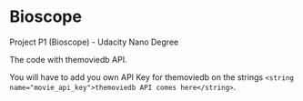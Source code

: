 # Bioscope
Project P1 (Bioscope) - Udacity Nano Degree

The code with themoviedb API.

You will have to add you own API Key for themoviedb on the strings `<string name="movie_api_key">themoviedb API comes here</string>`. 
